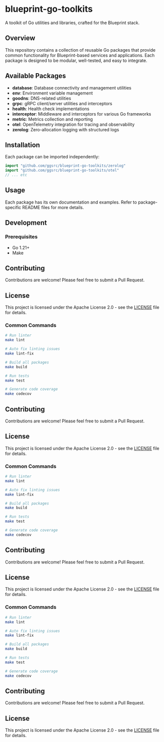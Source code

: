 # blueprint-go-toolkits

A toolkit of Go utilities and libraries, crafted for the Blueprint stack.

## Overview

This repository contains a collection of reusable Go packages that provide common functionality for Blueprint-based services and applications. Each package is designed to be modular, well-tested, and easy to integrate.

## Available Packages

- **database**: Database connectivity and management utilities
- **env**: Environment variable management
- **goodns**: DNS-related utilities
- **grpc**: gRPC client/server utilities and interceptors
- **health**: Health check implementations
- **interceptor**: Middleware and interceptors for various Go frameworks
- **metric**: Metrics collection and reporting
- **otel**: OpenTelemetry integration for tracing and observability
- **zerolog**: Zero-allocation logging with structured logs

## Installation

Each package can be imported independently:

```go
import "github.com/ggsrc/blueprint-go-toolkits/zerolog"
import "github.com/ggsrc/blueprint-go-toolkits/otel"
// ... etc
```

## Usage

Each package has its own documentation and examples. Refer to package-specific README files for more details.

## Development

### Prerequisites

- Go 1.21+
- Make

## Contributing

Contributions are welcome! Please feel free to submit a Pull Request.

## License

This project is licensed under the Apache License 2.0 - see the [LICENSE](LICENSE) file for details.

### Common Commands

```bash
# Run linter
make lint

# Auto fix linting issues
make lint-fix

# Build all packages
make build

# Run tests
make test

# Generate code coverage
make codecov
```

## Contributing

Contributions are welcome! Please feel free to submit a Pull Request.

## License

This project is licensed under the Apache License 2.0 - see the [LICENSE](LICENSE) file for details.

### Common Commands

```bash
# Run linter
make lint

# Auto fix linting issues
make lint-fix

# Build all packages
make build

# Run tests
make test

# Generate code coverage
make codecov
```

## Contributing

Contributions are welcome! Please feel free to submit a Pull Request.

## License

This project is licensed under the Apache License 2.0 - see the [LICENSE](LICENSE) file for details.

### Common Commands

```bash
# Run linter
make lint

# Auto fix linting issues
make lint-fix

# Build all packages
make build

# Run tests
make test

# Generate code coverage
make codecov
```

## Contributing

Contributions are welcome! Please feel free to submit a Pull Request.

## License

This project is licensed under the Apache License 2.0 - see the [LICENSE](LICENSE) file for details.
